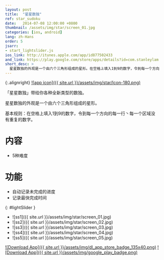 ```yaml
---
layout: post
title:  "星星数独"
ref: star_sudoku
date:   2014-07-08 12:00:00 +0800
thumbnail: /assets/img/star/screen_01.jpg
categories: [ios, android]
lang: zh-Hans
order: 5
jsarr:
- start_lightslider.js
ios_link: http://itunes.apple.com/app/id877502433
and_link: https://play.google.com/store/apps/details?id=com.stanleylam.starsudoku
short_desc: >
  星星数独的外观是一个由六个三角形组成的星形。在空格上填入1到9的数字，令到每一个方向的每一行丶每一个区域没有重复的数字。
---
```


{:.alignright}
[![app icon]({{ site.url }}/assets/img/star/Icon-180.png)][app-link-1]

「星星数独」带给你各种全新类型的数独。

星星数独的外观是一个由六个三角形组成的星形。

基本规则：在空格上填入1到9的数字，令到每一个方向的每一行丶每一个区域没有重复的数字。

# 内容
- 5种难度

# 功能
- 自动记录未完成的进度
- 记录最快完成时间

{: #lightSlider }
*   ![ss1]({{ site.url }}/assets/img/star/screen_01.jpg)
*   ![ss2]({{ site.url }}/assets/img/star/screen_02.jpg)
*   ![ss3]({{ site.url }}/assets/img/star/screen_03.jpg)
*   ![ss4]({{ site.url }}/assets/img/star/screen_04.jpg)
*   ![ss5]({{ site.url }}/assets/img/star/screen_05.jpg)

[![Download App]({{ site.url }}/assets/img/dl_app_store_badge_135x40.png)][app-link-1]
[![Download App]({{ site.url }}/assets/img/google_play_badge.png)][app-link-a]

[app-link-1]: http://itunes.apple.com/app/id877502433
[app-link-a]: https://play.google.com/store/apps/details?id=com.stanleylam.starsudoku
